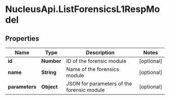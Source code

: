 # NucleusApi.ListForensicsL1RespModel

## Properties
Name | Type | Description | Notes
------------ | ------------- | ------------- | -------------
**id** | **Number** | ID of the forensic module | [optional] 
**name** | **String** | Name of the forensics module | [optional] 
**parameters** | **Object** | JSON for parameters of the forensic module | [optional] 


